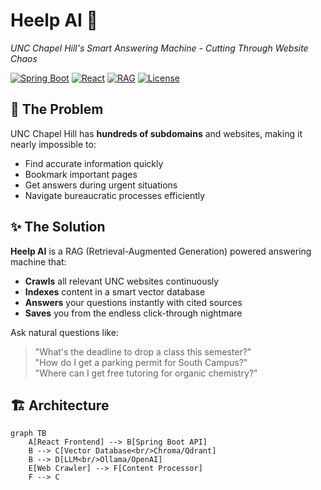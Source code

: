 # Heelp AI 🐏

*UNC Chapel Hill's Smart Answering Machine - Cutting Through Website Chaos*

[![Spring Boot](https://img.shields.io/badge/Spring%20Boot-3.1+-6DB33F?logo=springboot)](https://spring.io/)
[![React](https://img.shields.io/badge/React-18+-61DAFB?logo=react)](https://reactjs.org/)
[![RAG](https://img.shields.io/badge/Architecture-RAG-FF6B6B)](https://arxiv.org/abs/2005.11401)
[![License](https://img.shields.io/badge/License-MIT-blue.svg)](LICENSE)

## 🎯 The Problem

UNC Chapel Hill has **hundreds of subdomains** and websites, making it nearly impossible to:
- Find accurate information quickly
- Bookmark important pages
- Get answers during urgent situations
- Navigate bureaucratic processes efficiently

## ✨ The Solution

**Heelp AI** is a RAG (Retrieval-Augmented Generation) powered answering machine that:
- **Crawls** all relevant UNC websites continuously
- **Indexes** content in a smart vector database
- **Answers** your questions instantly with cited sources
- **Saves** you from the endless click-through nightmare

Ask natural questions like:
> "What's the deadline to drop a class this semester?"\
> "How do I get a parking permit for South Campus?"\
> "Where can I get free tutoring for organic chemistry?"

## 🏗️ Architecture

```mermaid
graph TB
    A[React Frontend] --> B[Spring Boot API]
    B --> C[Vector Database<br/>Chroma/Qdrant]
    B --> D[LLM<br/>Ollama/OpenAI]
    E[Web Crawler] --> F[Content Processor]
    F --> C

